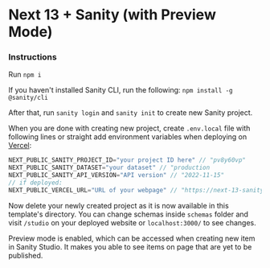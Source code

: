 # Next 13 + Sanity (with Preview Mode)

### Instructions

Run `npm i`

If you haven't installed Sanity CLI, run the following: `npm install -g @sanity/cli`

After that, run `sanity login` and `sanity init` to create new Sanity project.

When you are done with creating new project, create `.env.local` file with following lines or straight add environment variables when deploying on [Vercel](vercel.com/new):

```js
NEXT_PUBLIC_SANITY_PROJECT_ID="your project ID here" // "pv8y60vp"
NEXT_PUBLIC_SANITY_DATASET="your dataset" // "production
NEXT_PUBLIC_SANITY_API_VERSION="API version" // "2022-11-15"
// if deployed:
NEXT_PUBLIC_VERCEL_URL="URL of your webpage" // "https://next-13-sanity.vercel.app"
```

Now delete your newly created project as it is now available in this template's directory. You can change schemas inside `schemas` folder and visit `/studio` on your deployed website or `localhost:3000/` to see changes.

Preview mode is enabled, which can be accessed when creating new item in Sanity Studio. It makes you able to see items on page that are yet to be published.

